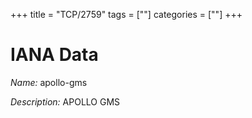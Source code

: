 +++
title = "TCP/2759"
tags = [""]
categories = [""]
+++

# IANA Data

_Name:_ apollo-gms

_Description:_ APOLLO GMS


